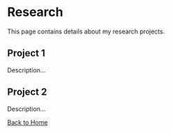 # Research

This page contains details about my research projects.

## Project 1
Description...

## Project 2
Description...

[Back to Home](index.md)
